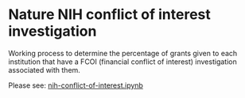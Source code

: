 # Nature NIH conflict of interest investigation

Working process to determine the percentage of grants given to each institution that have a FCOI (financial conflict of interest) investigation associated with them.

Please see: [nih-conflict-of-interest.ipynb](./nih-conflict-of-interest.ipynb)
